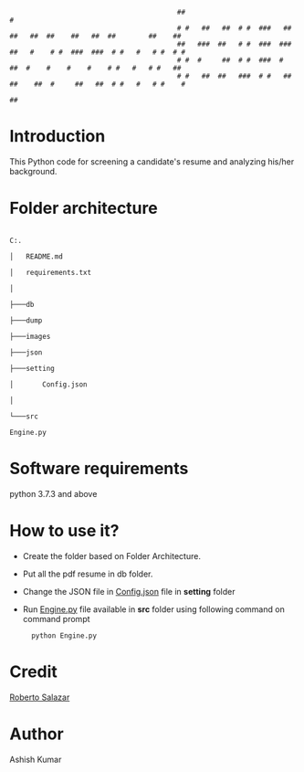 
                                             ##                                                                #
                                             # #   ##   ##  # #  ###   ##        ##   ##  ##    ##   ##  ##        ##    ##
                                             ##   ###  ##   # #  ###  ###       ##   #    # #  ###  ###  # #   #   # #  # #
                                             # #  #     ##  # #  ###  #          ##  #    #    #    #    # #   #   # #   ##
                                             # #   ##  ##   ###  # #   ##       ##    ##  #     ##   ##  # #   #   # #    #
                                                                                                                        ##
# Introduction
This Python code for screening a candidate's resume and analyzing his/her background.

# Folder architecture

                                                                             C:.
                                                                             │   README.md
                                                                             │   requirements.txt
                                                                             │
                                                                             ├───db
                                                                             ├───dump
                                                                             ├───images
                                                                             ├───json
                                                                             ├───setting
                                                                             │       Config.json
                                                                             │
                                                                             └───src
                                                                                     Engine.py
# Software requirements
python 3.7.3 and above

# How to use it?
- Create the folder based on Folder Architecture. 
- Put all the pdf resume in db folder.
- Change the JSON file in [Config.json](./setting/Config.json) file in **setting** folder
- Run [Engine.py](./src/Engine.py) file available in **src** folder using following command on command prompt
  
        python Engine.py

# Credit
[Roberto Salazar](https://towardsdatascience.com/resume-screening-with-python-1dea360be49b)

# Author
Ashish Kumar